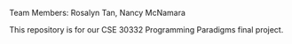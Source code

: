 Team Members: Rosalyn Tan, Nancy McNamara

This repository is for our CSE 30332 Programming Paradigms final project.
